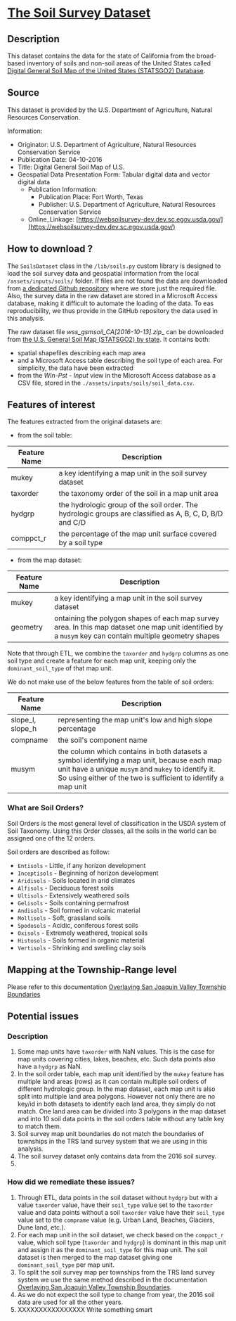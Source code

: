 # [The Soil Survey Dataset](https://www.nrcs.usda.gov/wps/portal/nrcs/detail/soils/survey/geo/?cid=nrcs142p2_053629)
## Description
This dataset contains the data for the state of California from the broad-based inventory of soils and non-soil areas of
the United States called 
[Digital General Soil Map of the United States (STATSGO2) Database](https://www.nrcs.usda.gov/wps/portal/nrcs/detail/soils/survey/geo/?cid=nrcs142p2_053629).
## Source
This dataset is provided by the U.S. Department of Agriculture, Natural Resources Conservation.

Information:
* Originator: U.S. Department of Agriculture, Natural Resources Conservation Service
* Publication Date: 04-10-2016
* Title: Digital General Soil Map of U.S.
* Geospatial Data Presentation Form: Tabular digital data and vector digital data
  * Publication Information:
    * Publication Place: Fort Worth, Texas
    * Publisher: U.S. Department of Agriculture, Natural Resources Conservation Service
  * Online_Linkage: [https://websoilsurvey-dev.dev.sc.egov.usda.gov/](https://websoilsurvey-dev.dev.sc.egov.usda.gov/)
## How to download ?
The `SoilsDataset` class in the `/lib/soils.py` custom library is designed to load the soil survey data and geospatial 
information from the local `/assets/inputs/soils/` folder. If files are not found the data are downloaded from 
[a dedicated Github repository](https://github.com/mlnrt/milestone2_waterwells_data) where we store just the
required file. Also, the survey data in the raw dataset are stored in a Microsoft Access database, making it difficult
to automate the loading of the data. To eas reproducibility, we thus provide in the GitHub repository the data used
in this analysis.

The raw dataset file __wss_gsmsoil_CA_\[2016-10-13\].zip__ can be downloaded from 
[the U.S. General Soil Map (STATSGO2) by state](https://nrcs.app.box.com/v/soils). It contains both:
* spatial shapefiles describing each map area 
* and a Microsoft Access table describing the soil type of each area. For simplicity, the data have been extracted 
* from the _Win-Pst - Input_ view in the Microsoft Access database as a CSV file, stored in the
`./assets/inputs/soils/soil_data.csv`.
## Features of interest
The features extracted from the original datasets are:
* from the soil table:

| Feature Name | Description                                                                                             |
|--------------|---------------------------------------------------------------------------------------------------------|
| mukey        | a key identifying a map unit in the soil survey dataset                                                 |
| taxorder     | the taxonomy order of the soil in a map unit area                                                       |
| hydgrp       | the hydrologic group of the soil order. The hydrologic groups are classified as A, B, C, D, B/D and C/D |
| comppct_r    | the percentage of the map unit surface covered by a soil type                                           |


* from the map dataset:

| Feature Name | Description                                                                                                                                             |
|--------------|---------------------------------------------------------------------------------------------------------------------------------------------------------|
| mukey        | a key identifying a map unit in the soil survey dataset                                                                                                 |
| geometry     | ontaining the polygon shapes of each map survey area. In this map dataset one map unit identified by a `musym` key can contain multiple geometry shapes |


Note that through ETL, we combine the `taxorder` and `hydgrp` columns as one soil type and create a feature for each
map unit, keeping only the `dominant_soil_type` of that map unit.

We do not make use of the below features from the table of soil orders:

| Feature Name               | Description                                                                            |
|----------------------------|----------------------------------------------------------------------------------------|
| slope_l, slope_h | representing the map unit's low and high slope percentage |
| compname | the soil's component name |
| musym | the column which contains in both datasets a symbol identifying a map unit, because each map unit have a unique `musym` and `mukey` to identify it. So using either of the two is sufficient to identify a map unit |

### What are Soil Orders?
Soil Orders is the most general level of classification in the USDA system of Soil Taxonomy. Using this Order classes,
all the soils in the world can be assigned one of the 12 orders.

Soil orders are described as follow:
* `Entisols` - Little, if any horizon development
* `Inceptisols` - Beginning of horizon development
* `Aridisols` - Soils located in arid climates
* `Alfisols` - Deciduous forest soils
* `Ultisols` - Extensively weathered soils
* `Gelisols` - Soils containing permafrost
* `Andisols` - Soil formed in volcanic material
* `Mollisols` - Soft, grassland soils
* `Spodosols` - Acidic, coniferous forest soils
* `Oxisols` - Extremely weathered, tropical soils
* `Histosols` - Soils formed in organic material
* `Vertisols` - Shrinking and swelling clay soils
## Mapping at the Township-Range level
Please refer to this documentation [Overlaying San Joaquin Valley Township Boundaries](doc/etl/township_overlay.md)
## Potential issues
### Description
1. Some map units have `taxorder` with NaN values. This is the case for map units covering cities, lakes, beaches, etc.
Such data points also have a `hydgrp` as NaN.
2. In the soil order table, each map unit identified by the `mukey` feature has multiple land areas (rows) as it can 
contain multiple soil orders of different hydrologic group. In the map dataset, each map unit is also split into 
multiple land area polygons. However not only there are no key/id in both datasets to identify each land area, they 
simply do not match. One land area can be divided into 3 polygons in the map dataset and into 10 soil data points in the
soil orders table without any table key to match them.
3. Soil survey map unit boundaries do not match the boundaries of townships in the TRS land survey system that we are
using in this analysis.
4. The soil survey dataset only contains data from the 2016 soil survey.
5. 
### How did we remediate these issues?
1. Through ETL, data points in the soil dataset without `hydgrp` but with a value `taxorder` value, have their 
`soil_type` value set to the `taxorder` value and data points without a soil `taxorder` value have their `soil_type` 
value set to the `compname` value (e.g. Urban Land, Beaches, Glaciers, Dune land, etc.).
2. For each map unit in the soil dataset, we check based on the `comppct_r` value, which soil type (`taxorder` and 
`hydgrp`) is dominant in this map unit and assign it as the `dominant_soil_type` for this map unit. The soil dataset is 
then merged to the map dataset giving one `dominant_soil_type` per map unit.
3. To split the soil survey map per townships from the TRS land survey system we use the same method described in the 
documentation [Overlaying San Joaquin Valley Township Boundaries](doc/etl/township_overlay.md).
4. As we do not expect the soil type to change from year, the 2016 soil data are used for all the other years.
5. XXXXXXXXXXXXXXXX Write something smart